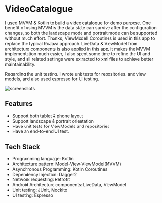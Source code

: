 # VideoCatalogue

I used MVVM & Kotlin to build a video catalogue for demo purpose. One benefit of using MVVM is the data state can survive after the configuration changes, so both the landscape mode and portrait mode can be supported without much effort. Thanks, ViewModel! Coroutines is used in this app to replace the typical RxJava approach. LiveData & ViewModel from architecture components is also applied in this app, it makes the MVVM implementation much easier, I also spent some time to refine the UI and style, and all related settings were extracted to xml files to achieve better maintainability. 

Regarding the unit testing, I wrote unit tests for repositories, and view models, and also used espresso for UI testing.

![screenshots](https://i.imgur.com/gf3gswc.png)

## Features

- Support both tablet & phone layout
- Support landscape & portrait orientation
- Have unit tests for ViewModels and repositories
- Have an end-to-end UI test.

## Tech Stack
- Programming language: Kotlin
- Architecture pattern: Model-View-ViewModel(MVVM)
- Asynchronous Programming: Kotlin Coroutines
- Dependency Injection: Dagger2
- Network requesting: Retrofit
- Android Architecture components: LiveData, ViewModel
- Unit testing: JUnit, Mockito
- UI testing: Espresso

